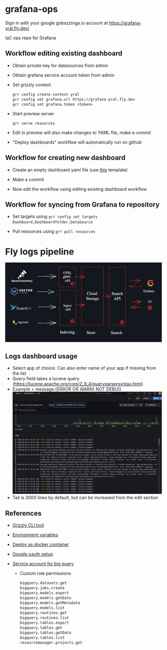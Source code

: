 # grafana-ops

Sign in with your google gobazzinga.io account at https://grafana-yral.fly.dev/

IaC ops repo for Grafana

## Workflow editing existing dashboard

-   Obtain private key for datasources from admin

-   Obtain grafana service account token from admin

-   Set grizzly context

    ```
    grr config create-context yral
    grr config set grafana.url https://grafana-yral.fly.dev
    grr config set grafana.token <token>
    ```

-   Start preview server

    ```
    grr serve resources
    ```

-   Edit in preview will also make changes to YAML file, make a commit

-   "Deploy dashboards" workflow will automatically run on github

## Workflow for creating new dashboard

-   Create an empty dashboard yaml file (use [this](https://grafana.github.io/grizzly/grafana/#placing-dashboards-in-folders) template)

-   Make a commit

-   Now edit the workflow using editing existing dashboard workflow

## Workflow for syncing from Grafana to repository

-   Set targets using `grr config set targets Dashboard,Dashboardfolder,DataSource`

-   Pull resources using `grr pull resources`


# Fly logs pipeline

![Fly logs pipeline](./imgs/logs-pipeline.png)


## Logs dashboard usage

- Select app of choice. Can also enter name of your app if missing from the list
- Query field takes a lucene query (https://lucene.apache.org/core/2_9_4/queryparsersyntax.html)
- Example = message:(ERROR OR WARN) NOT DEBUG
![Logs Dashboard](./imgs/grafana-example.png)
- Tail is 3000 lines by default, but can be increased from the edit section



## References

-   [Grizzly CLI tool](https://www.youtube.com/watch?v=sPD5ZUeoPus&t=287s)

-   [Environment variables](https://grafana.com/docs/grafana/latest/setup-grafana/configure-grafana/)

-   [Deploy as docker container](https://grafana.com/docs/grafana/latest/setup-grafana/installation/docker/)

-   [Google oauth setup](https://grafana.com/docs/grafana/latest/setup-grafana/configure-security/configure-authentication/google/#configure-google-oauth2-authentication)

-   [Service account for big query](https://cloud.google.com/iam/docs/service-accounts-create)

    -   Custom role permissions
        ```
        bigquery.datasets.get
        bigquery.jobs.create
        bigquery.models.export
        bigquery.models.getData
        bigquery.models.getMetadata
        bigquery.models.list
        bigquery.routines.get
        bigquery.routines.list
        bigquery.tables.export
        bigquery.tables.get
        bigquery.tables.getData
        bigquery.tables.list
        resourcemanager.projects.get
        ```
